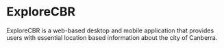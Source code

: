 # ExploreCBR

ExploreCBR is a web-based desktop and mobile application that provides users with essential location based information about the city of Canberra.
